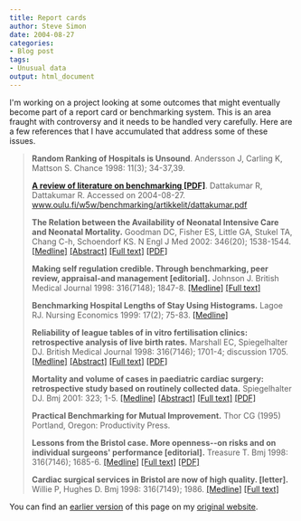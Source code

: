 ```yaml
---
title: Report cards
author: Steve Simon
date: 2004-08-27
categories:
- Blog post
tags:
- Unusual data
output: html_document
---
```

I'm working on a project looking at some outcomes that might eventually
become part of a report card or benchmarking system. This is an area
fraught with controversy and it needs to be handled very carefully. Here
are a few references that I have accumulated that address some of these
issues.

> **Random Ranking of Hospitals is Unsound**. Andersson J, Carling K,
> Mattson S. Chance 1998: 11(3); 34-37,39.
>
> **[A review of literature on benchmarking
> \[PDF\]](http://http://www.oulu.fi/w5w/benchmarking/artikkelit/dattakumar.pdf)**.
> Dattakumar R, Dattakumar R. Accessed on 2004-08-27.
> www.oulu.fi/w5w/benchmarking/artikkelit/dattakumar.pdf
>
> **The Relation between the Availability of Neonatal Intensive Care and
> Neonatal Mortality.** Goodman DC, Fisher ES, Little GA, Stukel TA,
> Chang C-h, Schoendorf KS. N Engl J Med 2002: 346(20); 1538-1544.
> [\[Medline\]](http://www.ncbi.nlm.nih.gov/entrez/query.fcgi?cmd=Retrieve&db=PubMed&list_uids=12015393&dopt=Abstract)
> [\[Abstract\]](http://content.nejm.org/cgi/content/abstract/346/20/1538)
> [\[Full text\]](http://content.nejm.org/cgi/content/full/346/20/1538)
> [\[PDF\]](http://content.nejm.org/cgi/reprint/346/20/1538.pdf)
>
> **Making self regulation credible. Through benchmarking, peer review,
> appraisal-and management \[editorial\].** Johnson J. British Medical
> Journal 1998: 316(7148); 1847-8.
> [\[Medline\]](http://www.ncbi.nlm.nih.gov/entrez/query.fcgi?cmd=Retrieve&db=PubMed&list_uids=9632402&dopt=Abstract)
> [\[Full
> text\]](http://bmj.bmjjournals.com/cgi/content/full/316/7148/1847)
>
> **Benchmarking Hospital Lengths of Stay Using Histograms.** Lagoe RJ.
> Nursing Economics 1999: 17(2); 75-83.
> [\[Medline\]](http://www.ncbi.nlm.nih.gov/entrez/query.fcgi?cmd=Retrieve&db=PubMed&list_uids=10410025&dopt=Abstract)
>
> **Reliability of league tables of in vitro fertilisation clinics:
> retrospective analysis of live birth rates.** Marshall EC,
> Spiegelhalter DJ. British Medical Journal 1998: 316(7146); 1701-4;
> discussion 1705.
> [\[Medline\]](http://www.ncbi.nlm.nih.gov/entrez/query.fcgi?cmd=Retrieve&db=PubMed&list_uids=9614016&dopt=Abstract)
> [\[Abstract\]](http://bmj.bmjjournals.com/cgi/content/abstract/316/7146/1701)
> [\[Full
> text\]](http://bmj.bmjjournals.com/cgi/content/full/316/7146/1701)
> [\[PDF\]](http://bmj.bmjjournals.com/cgi/reprint/316/7146/1701.pdf)
>
> **Mortality and volume of cases in paediatric cardiac surgery:
> retrospective study based on routinely collected data.** Spiegelhalter
> DJ. Bmj 2001: 323; 1-5.
> [\[Medline\]](http://www.ncbi.nlm.nih.gov/entrez/query.fcgi?cmd=Retrieve&db=PubMed&list_uids=11823355&dopt=Abstract)
> [\[Abstract\]](http://bmj.bmjjournals.com/cgi/content/abstract/324/7332/261)
> [\[Full
> text\]](http://bmj.bmjjournals.com/cgi/content/full/324/7332/261)
> [\[PDF\]](http://bmj.bmjjournals.com/cgi/reprint/324/7332/261.pdf)
>
> **Practical Benchmarking for Mutual Improvement.** Thor CG (1995)
> Portland, Oregon: Productivity Press.
>
> **Lessons from the Bristol case. More openness\--on risks and on
> individual surgeons' performance \[editorial\].** Treasure T. Bmj
> 1998: 316(7146); 1685-6.
> [\[Medline\]](http://www.ncbi.nlm.nih.gov/entrez/query.fcgi?cmd=Retrieve&db=PubMed&list_uids=9614010&dopt=Abstract)
> [\[Full
> text\]](http://bmj.bmjjournals.com/cgi/content/full/316/7146/1685)
> [\[PDF\]](http://bmj.bmjjournals.com/cgi/reprint/316/7146/1685.pdf)
>
> **Cardiac surgical services in Bristol are now of high quality.
> \[letter\].** Willie P, Hughes D. Bmj 1998: 316(7149); 1986.
> [\[Medline\]](http://www.ncbi.nlm.nih.gov/entrez/query.fcgi?cmd=Retrieve&db=PubMed&list_uids=9641960&dopt=Abstract)
> [\[Full
> text\]](http://bmj.bmjjournals.com/cgi/content/short/316/7149/1986)

You can find an [earlier version](http://www.pmean.com/04/ReportCards.html) of this page on my [original website](http://www.pmean.com/original_site.html).
